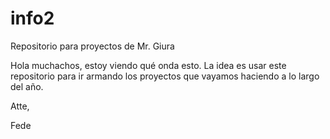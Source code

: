 # info2
Repositorio para proyectos de Mr. Giura

Hola muchachos, estoy viendo qué onda esto. La idea es usar este repositorio para ir armando los proyectos que vayamos haciendo a lo largo del año.

Atte, 

Fede
